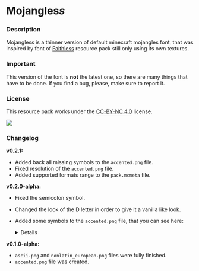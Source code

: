 # Mojangles*s*

### Description
Mojangles*s* is a thinner version of default minecraft mojangles font, that was inspired by font of [Faithless](https://www.curseforge.com/minecraft/texture-packs/faithless) resource pack still only using its own textures.

### Important
This version of the font is **not** the latest one, so there are many things that have to be done. If you find a bug, please, make sure to report it.

### License
This resource pack works under the [CC-BY-NC 4.0](https://creativecommons.org/licenses/by-nc/3.0/) license.

![](cc-by-nc.png)

### Changelog
**v0.2.1:**
* Added back all missing symbols to the `accented.png` file.
* Fixed resolution of the `accented.png` file.
* Added supported formats range to the `pack.mcmeta` file.

**v0.2.0-alpha:**
* Fixed the semicolon symbol.
* Changed the look of the D letter in order to give it a vanilla like look.
* Added some symbols to the `accented.png` file, that you can see here:

  <details>
    
  ![](gallery/accented.png)

  </details>

**v0.1.0-alpha:**
* `ascii.png` and `nonlatin_european.png` files were fully finished.
* `accented.png` file was created.
